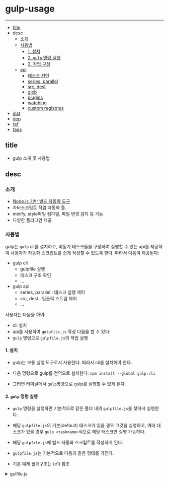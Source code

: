 gulp-usage
=====

----


- [title](#title)
- [desc](#desc)
  - [소개](#소개)
  - [사용법](#사용법)
    - [1. 설치](#1-설치)
    - [2. `gulp` 명령 실행](#2-gulp-명령-실행)
    - [3. 작업 구성](#3-작업-구성)
  - [api](#api)
    - [태스크 선언](#태스크-선언)
    - [series, parallel](#series-parallel)
    - [src, dest](#src-dest)
    - [glob](#glob)
    - [plugins](#plugins)
    - [watching](#watching)
    - [custom registries](#custom-registries)
- [inst](#inst)
- [dep](#dep)
- [ref](#ref)
- [tags](#tags)

## title
- gulp 소개 및 사용법

## desc

### 소개
  - [Node.js 기반 빌드 자동화 도구](https://zetawiki.com/wiki/Gulp)
  - 자바스크립트 작업 자동화 툴.
  - minify, style파일 컴파일, 파일 변경 감지 등 가능
  - 다양한 플러그인 제공

### 사용법

gulp는 `gulp` cli를 설치하고, 비동기 태스크들을 구성하여 실행할 수 있는 api를 제공하여 사용자가 자동화 스크립트를 쉽게 작성할 수 있도록 한다. 따라서 다음이 제공된다:
- gulp cli
  - gulpfile 실행
  - 태스크 구조 확인
  - ...
- gulp api
  - series, parallel : 태스크 실행 제어
  - src, dest : 입출력 스트림 제어
  - ...

사용자는 다음을 하여:
- cli 설치
- api를 사용하여 `gulpfile.js` 작성
다음을 할 수 있다:
- `gulp` 명령으로 `gulpfile.js`의 작업 실행

#### 1. 설치

- gulp는 보통 실행 도구로서 사용한다. 따라서 cli를 설치해야 한다.

- 다음 명령으로 gulp를 전역으로 설치한다:
  `npm install --global gulp-cli`

- 그러면 터미널에서 `gulp`명령으로 gulp를 실행할 수 있게 된다.

#### 2. `gulp` 명령 실행
  - `gulp` 명령을 실행하면 기본적으로 같은 폴더 내의 `gulpfile.js`를 찾아서 실행한다.
  - 해당 `gulpfile.js`의 기본(default) 태스크가 있을 경우 그것을 실행하고, 여러 태스크가 있을 경우 `gulp <taskname>`식으로 해당 태스크만 실행 가능하다. 

- 해당 `gulpfile.js`에 빌드 자동화 스크립트를 작성하게 된다.
- `gulpfile.js`는 기본적으로 다음과 같은 형태를 가진다.
- 기본 예제 폴더구조는 (e1) 참조

<details><summary markdown="span">gulfile.js</summary>

```js
const { series } = require('gulp');

// clean 함수는 내보내지 않았으므로 `gulp clean`으로 실행 불가 (private)
function clean(cb) {
  // body omitted
  cb();
}

// build 함수는 export했으므로 `gulp build`로 실행 가능 (public)
function build(cb) {
  // body omitted
  cb();
}

// `gulp build`로 실행
exports.build = build;
// 기본 `gulp`로 실행
exports.default = series(clean, build);
```

- `gulp --tasks` 명령으로 태스크 구조를 확인할 수 있다.

#### 3. 작업 구성

- gulp의 `series()`, `parallel()` api로 여러 작업이 어떻게 실행될지 구성할 수 있다.
- (e3-g1)처럼 임의 깊이로 작업을 구성할 수 있다.
- 각각의 태스크는 참조될 때마다 실행되므로, 태스크를 (e3-g2)와 같이 구성해서는 안 된다.

### api

#### 태스크 선언
  - 어떤 형태로든 비동기 함수여야 한다:
    - 콜백 함수: 콜백 파라미터 호출
      - 콜백 호출시 완료
        - `fs`등 api 함수 인자에 cb를 넘기는 방법 있음
      - 콜백에 에러 넘기면 실패
    - async/await
      - ...
    - EventEmitter: emit `finish`
    - child_process: 종료
    - observable: 무엇..?
  - 
#### series, parallel
  - 순차/병렬 태스크 실행
#### src, dest
  - src
    - glob으로 input 가져옴
      - 단일 또는 glob 배열을 입력받음
    - 버퍼링, 스트리밍, empty 세 가지 모드로 동작
      - 버퍼링: 기본 모드, 메모리로 파일 로드하여 처리. 대다수 플러그인이 해당 모드만 지원
      - 스트리밍: 대용량 파일 처리용. 
      - empty: 메타데이터용
  - pipe
    - `pipe`로 변환 가능
  - def
    - dest로 경로/스트림에 출력
#### glob
  - 플랫폼 무관 구분자는 `/`를 사용한다.
  - node.js의 `__dirname, __filename, process.cwd()`, path 모듈 등 사용하면 안 된다.
    - Windows에서 생성하는 `\\` 문자가 노드에서 구분자로 사용되므로 사용 불가?
  - 특수문자:
    - `*`: 단일 segment 매칭
    - `**`: 임의 segment 매칭
    - 제외: glob 배열에 `!`로 시작하는 원소를 추가
      - 폴더를 통째로 제외하려면 끝에 `/**`를 붙인다.
```js
['scripts/**/*.js', '!scripts/vendor/**']
```
#### plugins
  - 플러그인 목록 사이트: https://gulpjs.com/plugins/
  - Node Transform Stream 사용
  - gulp-if로 조건부 동작 가능
  - through2를 이용하여 인라인 플러그인 작성 가능
#### watching
  - `watch(globs, [options], [tasks])` api 제공, 
  - glob에 해당하는 파일 변경시 task 실행
  - 기본 딜레이와 큐잉이 적용되어있음.
  - 태스크가 비동기 완료하지 않으면 재실행되지 않는다.
  - `options.events`에 특정 이벤트만 등록할 수 있음.
    - `all` 이벤트는 `ready, error`제외 모든 이벤트를 나타냄
  - 처음 1회는 무조건 실행하려면 `options.ignoreInitial`을 `false`로 한다.
  - 다른 옵션들:
    - `options.queue: boolean`
    - `options.delay: number`
#### custom registries
`gulp.registry()`를 사용하여 공통 모듈, 추가 기능 확장 등을 할 수 있다.
- https://gulpjs.com/docs/en/advanced/creating-custom-registries
  - 
      


https://gulpjs.com/docs/en/getting-started/working-with-files

## inst
1. 설치
   1. `npm i -g gulp-cli`
2. 사용
   1. [예제 폴더](examples/index.md)에 정리

## dep
  - gulp
  - js

## ref
  - https://programmingsummaries.tistory.com/356
  - https://zetawiki.com/wiki/Gulp

## tags
  \#javascript, \#ecmascript, \#js, \#gulp



   